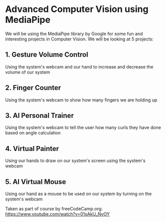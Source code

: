 # Advanced Computer Vision using MediaPipe

We will be using the MediaPipe library by Google for some fun and interesting projects in Computer Vision. We will be looking at 5 projects:

## 1. Gesture Volume Control
Using the system's webcam and our hand to increase and decrease the volume of our system

## 2. Finger Counter
Using the system's webcam to show how many fingers we are holding up

## 3. AI Personal Trainer
Using the system's webcam to tell the user how many curls they have done based on angle calculation

## 4. Virtual Painter 
Using our hands to draw on our system's screen using the system's webcam

## 5. AI Virtual Mouse
Using our hand as a mouse to be used on our system by turning on the system's webcam

Taken as part of course by freeCodeCamp.org: https://www.youtube.com/watch?v=01sAkU_NvOY
